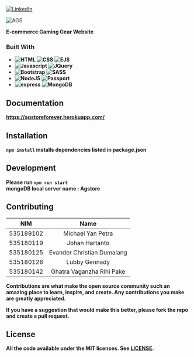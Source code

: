 [![LinkedIn][linkedin-shield]][linkedin-url]

[linkedin-shield]: https://img.shields.io/badge/-LinkedIn-black.svg?style=for-the-badge&logo=linkedin&colorB=555
[linkedin-url]: https://www.linkedin.com/in/evanderchristiandumalang/

<img src="https://i.ibb.co/ww41rRz/AGS.png" alt="AGS" border="0">

<b>E-commerce Gaming Gear Website

### Built With

* ![HTML][HTML] ![CSS][CSS] ![EJS][EJS]
* ![Javascript][JavaScript] ![JQuery][JQuery]
* ![Bootstrap][Bootstrap] ![SASS][SASS]
* ![NodeJS][NodeJS] ![Passport][Passport]
* ![express][express] ![MongoDB][MongoDb]

[HTML]: https://img.shields.io/badge/HTML-FFFFFF?style=for-the-badge&logo=html5&logoColor=orange
[CSS]: https://img.shields.io/badge/CSS-FFFFFF?style=for-the-badge&logo=css3&logoColor=blue
[javaScript]: https://img.shields.io/badge/JavaScript-FFFFFF?style=for-the-badge&logo=JavaScript&logoColor=yellow
[JQuery]: https://img.shields.io/badge/jquery-FFFFFF?style=for-the-badge&logo=jquery&logoColor=blue
[Bootstrap]: https://img.shields.io/badge/Bootstrap-FFFFFF?style=for-the-badge&logo=bootstrap&logoColor=purple
[SASS]: https://img.shields.io/badge/SASS-FFFFFF?style=for-the-badge&logo=sass&logoColor=pink
[EJS]: https://img.shields.io/badge/EJS-FFFFFF?style=for-the-badge&logo=ejs&logoColor=maroon
[NodeJS]: https://img.shields.io/badge/NodeJS-FFFFFF?style=for-the-badge&logo=node.js&logoColor=green
[Passport]: https://img.shields.io/badge/Passport-FFFFFF?style=for-the-badge&logo=Passport&logoColor=green
[express]: https://img.shields.io/badge/Express-FFFFFF?style=for-the-badge&logo=express&logoColor=grey
[MongoDB]: https://img.shields.io/badge/MongoDB-FFFFFF?style=for-the-badge&logo=mongodb&logoColor=green

## Documentation

https://agstoreforever.herokuapp.com/


## Installation

`npm install` installs dependencies listed in package.json
##  Development 
Please run `npm run start`
<br>
mongoDB local server name : <b>Agstore</b>

## Contributing

| NIM        | Name           | 
| ------------- |:-------------:| 
| 535189102     |  Michael Yan Petra | 
| 535180119     | Johan Hartanto     |   
| 535180125 | Evander Christian Dumalang      |  
| 535180126 | Lubby Gennady      | 
| 535180142 |Ghatra Vaganzha Rihi Pake |

Contributions are what make the open source community such an amazing place to learn, inspire, and create. Any contributions you make are **greatly appreciated**.

If you have a suggestion that would make this better, please fork the repo and create a pull request.

## License

All the code available under the MIT licenses. See [LICENSE](LICENSE).
